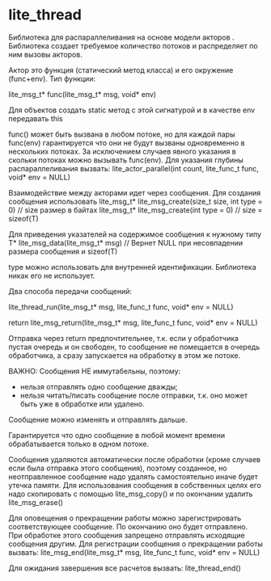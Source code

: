 ﻿# lite_thread
Библиотека для распараллеливания на основе модели акторов
. Библиотека создает требуемое количество потоков и распределяет по ним вызовы акторов.

   Актор это функция (статический метод класса) и его окружение (func+env). Тип функции:

   lite_msg_t* func(lite_msg_t* msg, void* env)
   
   Для объектов создать static метод с этой сигнатурой и в качестве env передавать this

   func() может быть вызвана в любом потоке, но для каждой пары func(env) гарантируется что они не будут 
   вызваны одновременно в нескольких потоках. За исключением случаев явного указания в скольки потоках 
   можно вызывать func(env). Для указания глубины распараллеливания вызвать:
   lite_actor_parallel(int count, lite_func_t func, void* env = NULL)

   Взаимодействие между акторами идет через сообщения. Для создания сообщения использовать
   lite_msg_t* lite_msg_create(size_t size, int type = 0) // size размер в байтах
   lite_msg_t* lite_msg_create<T>(int type = 0) // size = sizeof(T)

   Для приведения указателей на содержимое сообщения к нужному типу
   T* lite_msg_data<T>(lite_msg_t* msg) // Вернет NULL при несовпадении размера сообщения и sizeof(T)

   type можно использовать для внутренней идентификации. Библиотека никак его не использует.

   Два способа передачи сообщений:

   lite_thread_run(lite_msg_t* msg, lite_func_t func, void* env = NULL)

   return lite_msg_return(lite_msg_t* msg, lite_func_t func, void* env = NULL)

   Отправка через return предпочтительнее, т.к. если у обработчика пустая очередь и он свободен, то 
   сообщение не помещается в очередь обработчика, а сразу запускается на обработку в этом же потоке.

   ВАЖНО: Сообщения НЕ иммутабельны, поэтому:
   - нельзя отправлять одно сообщение дважды;
   - нельзя читать/писать сообщение после отправки, т.к. оно может быть уже в обработке или удалено.

   Сообщение можно изменять и отправлять дальше.
   
   Гарантируется что одно сообщение в любой момент времени обрабатывается только в одном потоке.

   Сообщения удаляются автоматически после обработки (кроме случаев если была отправка этого сообщения), 
   поэтому созданное, но неотправленное сообщение надо удалять самостоятельно иначе будет утечка памяти.
   Для использования сообщения в собственных целях его надо скопировать с помощью lite_msg_copy() и по 
   окончании удалить lite_msg_erase()

   Для оповещения о прекращении работы можно зарегистрировать соответствующее сообщение. По окончанию 
   оно будет отправлено. При обработке этого сообщения запрещено отправлять исходящие сообщения другим.
   Для регистрации сообщения о прекращении работы вызвать:
   lite_msg_end(lite_msg_t* msg, lite_func_t func, void* env = NULL)

   Для ожидания завершения все расчетов вызвать:
   lite_thread_end()

